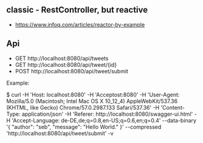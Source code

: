 ## classic - RestController, but reactive

- https://www.infoq.com/articles/reactor-by-example

## Api

- GET http://localhost:8080/api/tweets
- GET http://localhost:8080/api/tweet/{id}
- POST http://localhost:8080/api/tweet/submit

Example:

$ curl -H 'Host: localhost:8080' -H 'Acceptost:8080' -H 'User-Agent: Mozilla/5.0 (Macintosh; Intel Mac OS X 10_12_4) AppleWebKit/537.36 (KHTML, like Gecko) Chrome/57.0.2987.133 Safari/537.36' -H 'Content-Type: application/json' -H 'Referer: http://localhost:8080/swagger-ui.html' -H 'Accept-Language: de-DE,de;q=0.8,en-US;q=0.6,en;q=0.4' --data-binary '{
     "author": "seb",
     "message": "Hello World."
   }' --compressed 'http://localhost:8080/api/tweet/submit' -v
   
